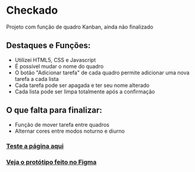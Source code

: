 <h1>Checkado</h1>

<p>Projeto com função de quadro Kanban, ainda não finalizado</p>

<h2>Destaques e Funções:</h2>
<ul>
  <li>Utilizei HTML5, CSS e Javascript</li>
  <li>É possível mudar o nome do quadro</li>
  <li>O botão "Adicionar tarefa" de cada quadro permite adicionar uma nova tarefa a cada lista</li>
  <li>Cada tarefa pode ser apagada e ter seu nome alterado</li>
  <li>Cada lista pode ser limpa totalmente após a confirmação</li>
</ul>

<h2>O que falta para finalizar:</h2>
<ul>
  <li>Função de mover tarefa entre quadros</li>
  <li>Alternar cores entre modos noturno e diurno</li>
</ul>
<h3><a href="https://alvaronrs.github.io/Checkado/">Teste a página aqui</a></h3>
<h3><a href="https://www.figma.com/design/G35WYRPNIskOEWy07VNCnS/Telas---Projeto-Tarefas?node-id=0-1&t=kyII3HKRn8jC5onh-1">Veja o protótipo feito no Figma</a></h3>
